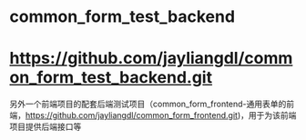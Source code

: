 # common_form_test_backend
# https://github.com/jayliangdl/common_form_test_backend.git
另外一个前端项目的配套后端测试项目（common_form_frontend-通用表单的前端，https://github.com/jayliangdl/common_form_frontend.git)，用于为该前端项目提供后端接口等